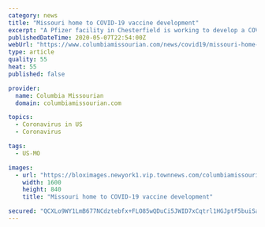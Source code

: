```yaml
---
category: news
title: "Missouri home to COVID-19 vaccine development"
excerpt: "A Pfizer facility in Chesterfield is working to develop a COVID-19 vaccine. “In a short order of time, we worked closely with regulatory authorities and accelerated what typically would have taken months into weeks and weeks into a matter of days in order to rapidly and safely enter the clinic,"
publishedDateTime: 2020-05-07T22:54:00Z
webUrl: "https://www.columbiamissourian.com/news/covid19/missouri-home-to-covid-19-vaccine-development/article_4d350b00-90aa-11ea-9621-af228d2db3f1.html"
type: article
quality: 55
heat: 55
published: false

provider:
  name: Columbia Missourian
  domain: columbiamissourian.com

topics:
  - Coronavirus in US
  - Coronavirus

tags:
  - US-MO

images:
  - url: "https://bloximages.newyork1.vip.townnews.com/columbiamissourian.com/content/tncms/custom/image/3f68668c-83c8-11ea-a751-0738e97166b4.jpg"
    width: 1600
    height: 840
    title: "Missouri home to COVID-19 vaccine development"

secured: "QCXLo9WY1LmB677NCdztebfx+FLO85wQDuCi5JWID7xCqtrl1HGJptF5buiSarYm1WlIRoYBm/antgaET438xXN68qoTTJFUC0eLHQDwE2dxkbI3rO3B5v8YINSGsZ9UYvy5kcUg+L3sirgo0LwT5zPEIVdzcvIa/HqkoLzUkPvyXtvfC8ROMxSjhDO/7KCCgen6d77kUODvb6jgbYpMeP6uQFr7nBN1SKB58YzGmH2Cf10t2qHqJBMXg4dVe00WIMRyjqaPmDy55aHcEhOPphfOhBZYoJdfAn4z4E8jgl6ZBaKzN5qhsBUyEb4KZQj/znQZN1X3Yn2gVlLZ+eBn2ckJU068Wfrr96If5UiwNXVIaz6Q+JCIxh5JSqPiN4v4bPHUfwuj6iJF+ivTQ/yHf811TyxkBtYt9OEtWOAsNpCt4RbxSzfpNTjNYWyaqQ4GIe9UZMi8saua/cyyI91zuKBEwVmd7DnKSqvDVBLtsR0=;Ih0rmcjYyFwbtBrzjp5aRw=="
---
```



